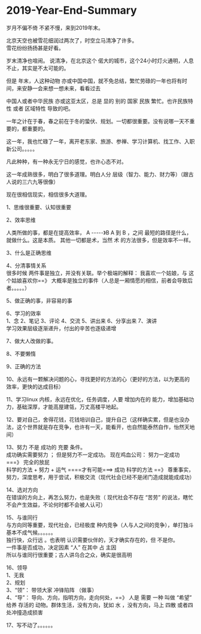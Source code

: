 # 2019-Year-End-Summary

岁月不偏不倚 不紧不慢，来到2019年末。

北京天空也被雪花细润过两次了，时空立马清净了许多。  
雪花纷纷扬扬甚是好看。  

岁末清净也喧闹。
说清净，在北京这个 偌大的城市，这个24小时灯火通明，人息不止，其实是不太可能的。

但是 年末，人这种动物 亦或中国中国，就不免总结，繁忙劳碌的一年也将有时间，来安静一会来想一想未来，看看过去

中国人或者中华民族 亦或这亚太区，总是 显的 别的 国家 民族 繁忙。也许民族特性 或者 区域特性 导致的吧。

一年之计在于春，春之前在于冬的蛰伏、规划。一切都很重要。没有说哪一天不重要的，都重要的。

这一年，我也忙碌了一年，离开老东家、旅游、参禅、学习计算机、找工作、入职新公司。。。。。

凡此种种，有一种永无宁日的感觉，也许心态不对。

这一年成熟很多，明白了很多道理。明白人分 层级（智力、能力、财力等）（跟古人说的三六九等很像）

现在很相信现实，相信很多大道理。

1、思维很重要、认知很重要

2、效率思维  

人类所做的事，都是在提高效率， A  -----》B   A 到 B ，之间 最短的路径是什么，就做什么。这是本质。 其他一切都是术，当然 术 的方法很多，但是效率不一样。 

3、什么是正确思维  

4、分清事情关系  
很多时候 两件事是独立，并没有关联。举个极端的解释： 我喜欢一个姑娘，与 这个姑娘喜欢你==》 大概率是独立的事件（人总是一厢情愿的相信，前者会导致后者。。。。。）

5、做正确的事，非容易的事  

6、学习的效率  
1、念 2、笔记 3、评论 4、交流 5、讲出来 6、分享出来 7、演讲     
学习效果层级逐渐递升，付出的辛苦也逐级递增

7、做大人改做的事。  

8、不要懒惰

9、正确的方法

10、永远有一颗解决问题的心，寻找更好的方法的心（更好的方法，以为更高的效率，更快的达成目标）

11、学习linux 内核，永远在优化，任务调度，人要 增加内在的 能力，增加基础功力，基础深厚，才能高屋建瓴，万丈高楼平地起。

12、要对自己，舍得花钱，花钱培训自己，提升自己（这样确实累，但是也没办法，这个世界就是存在竞争，也许有一天，能看开，也自然能泰然自作，怡然天地间）

13、努力  不是 成功的 充要 条件。   
成功确实需要努力  ； 但是努力不一定成功。 现在鸡血公司： 努力一定成功  ===》 完全的放屁  
      科学的方法 +  努力  +  运气  ====才有可能===> 成功
       科学的方法 ==》 尊重事实，努力，深度思考，用于尝试，积极交流（现代社会已经不是闭门造成就能成成功）
     
14、选对方向  
        在错误的方向上，再怎么努力，也是失败（ 现代社会不存在 “苦劳” 的说法，瞎忙不会产生效益，不论何时都不会被人认可）
     
15、与谁同行  
     与方向同等重要，现代社会，已经极度 种内竞争（人与人之间的竞争），单打独斗基本不成气候。。。。。。  
     独行快，众行远 。也表明 认识需要伙伴的，天才确实存在的，但   不是你。  
     一件事是否成功，决定因素 “人” 在其中 占 主因  
     所以与谁同行很重要；古人讲乌合之众，确实是很高明  
    
16、领导  
       1、无我  
       2、规划  
       3、“领”： 带领大家 冲锋陷阵 （做事）  
       4、“导”： 导向、方向，指明方向，走向何处，==》 人是 需要 一种 叫做 “希望” 给养 存活的 动物。群体生活，没有方向，犹如 水 ，没有方向，马上 四散 或者四处冲撞造成损害
  
17、写不动了。。。。。。  


